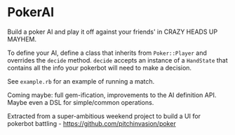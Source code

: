 PokerAI
=======
Build a poker AI and play it off against your friends' in CRAZY HEADS UP MAYHEM.

To define your AI, define a class that inherits from `Poker::Player` and overrides the `decide` method. `decide` accepts an instance of a `HandState` that contains all the info your pokerbot will need to make a decision.

See `example.rb` for an example of running a match.

Coming maybe: full gem-ification, improvements to the AI definition API. Maybe even a DSL for simple/common operations.

Extracted from a super-ambitious weekend project to build a UI for pokerbot battling - https://github.com/pitchinvasion/poker

